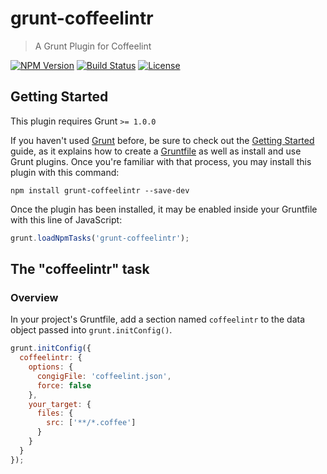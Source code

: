 # grunt-coffeelintr

> A Grunt Plugin for Coffeelint

[![NPM Version](https://img.shields.io/npm/v/grunt-coffeelintr.svg)](https://www.npmjs.com/package/grunt-coffeelintr) [![Build Status](https://travis-ci.com/Sibiraj-S/grunt-coffeelintr.svg?branch=master)](https://travis-ci.com/Sibiraj-S/grunt-coffeelintr) [![License](https://img.shields.io/npm/l/grunt-coffeelintr.svg)](https://github.com/Sibiraj-S/grunt-coffeelintr/blob/master/LICENSE)

## Getting Started

This plugin requires Grunt `>= 1.0.0`

If you haven't used [Grunt](http://gruntjs.com/) before, be sure to check out the [Getting Started](http://gruntjs.com/getting-started) guide, as it explains how to create a [Gruntfile](http://gruntjs.com/sample-gruntfile) as well as install and use Grunt plugins. Once you're familiar with that process, you may install this plugin with this command:

```shell
npm install grunt-coffeelintr --save-dev
```

Once the plugin has been installed, it may be enabled inside your Gruntfile with this line of JavaScript:

```js
grunt.loadNpmTasks('grunt-coffeelintr');
```

## The "coffeelintr" task

### Overview

In your project's Gruntfile, add a section named `coffeelintr` to the data object passed into `grunt.initConfig()`.

```js
grunt.initConfig({
  coffeelintr: {
    options: {
      congigFile: 'coffeelint.json',
      force: false
    },
    your_target: {
      files: {
        src: ['**/*.coffee']
      }
    }
  }
});
```
